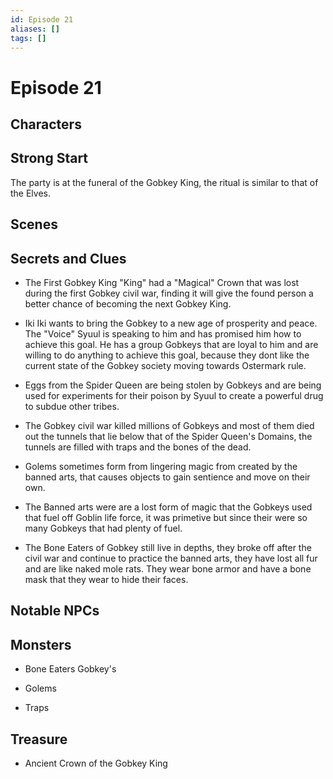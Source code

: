 ```yaml
---
id: Episode 21
aliases: []
tags: []
---
```


# Episode 21

## Characters

## Strong Start
The party is at the funeral of the Gobkey King, the ritual is similar to that of the Elves. 
    
## Scenes

## Secrets and Clues
- The First Gobkey King "King" had a "Magical" Crown that was lost during the first Gobkey civil war, finding it will give the found person a better chance of becoming the next Gobkey King.

- Iki Iki wants to bring the Gobkey to a new age of prosperity and peace. The "Voice" Syuul is speaking to him and has promised him how to achieve this goal. He has a group Gobkeys that are loyal to him and are willing to do anything to achieve this goal, because they dont like the current state of the Gobkey society moving towards Ostermark rule.

- Eggs from the Spider Queen are being stolen by Gobkeys and are being used for experiments for their poison by Syuul to create a powerful drug to subdue other tribes.

- The Gobkey civil war killed millions of Gobkeys and most of them died out the tunnels that lie below that of the Spider Queen's Domains, the tunnels are filled with traps and the bones of the dead. 

- Golems sometimes form from lingering magic from created by the banned arts, that causes objects to gain sentience and move on their own.

- The Banned arts were are a lost form of magic that the Gobkeys used that fuel off Goblin life force, it was primetive but since their were so many Gobkeys that had plenty of fuel.

- The Bone Eaters of Gobkey still live in depths, they broke off after the civil war and continue to practice the banned arts, they have lost all fur and are like naked mole rats. They wear bone armor and have a bone mask that they wear to hide their faces.


## Notable NPCs


## Monsters
- Bone Eaters Gobkey's

- Golems

- Traps
## Treasure

- Ancient Crown of the Gobkey King
